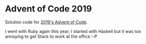 # Advent of Code 2019

Solution code for [2019's Advent of Code](https://adventofcode.com/2019).

I went with Ruby again this year; I started with Haskell but it was too annoying to get Stack to work at the office :-P
